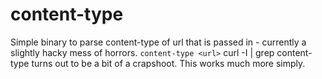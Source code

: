 # content-type
Simple binary to parse content-type of url that is passed in - currently a slightly hacky mess of horrors. 
`content-type <url>`
curl -I <url> | grep content-type turns out to be a bit of a crapshoot. This works much more simply.
